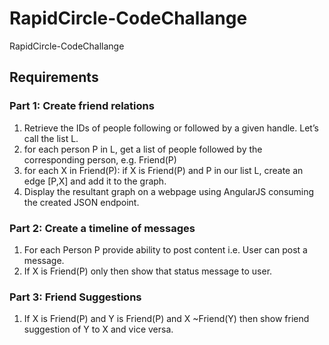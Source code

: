 # RapidCircle-CodeChallange
RapidCircle-CodeChallange

## Requirements

### Part 1: Create friend relations
1. Retrieve the IDs of people following or followed by a given handle. Let’s call the list L.
2. for each person P in L, get a list of people followed by the corresponding person, e.g. Friend(P)
3. for each X in Friend(P): if X is Friend(P) and P in our list L, create an edge [P,X] and add it to the graph.
5. Display the resultant graph on a webpage using AngularJS consuming the created JSON endpoint.
 
### Part 2: Create a timeline of messages
1. For each Person P provide ability to post content i.e. User can post a message.
2. If X is Friend(P) only then show that status message to user. 
 
### Part 3: Friend Suggestions 
1. If X is Friend(P) and Y is Friend(P) and X ~Friend(Y) then show friend suggestion of Y to X and vice versa.
